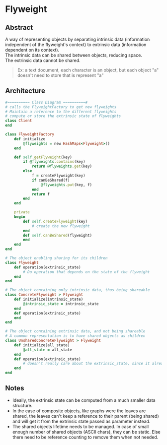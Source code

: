 # Flyweight
## Abstract
A way of representing objects by separating intrinsic data (information independent of the flyweight's context) to extrinsic data (information dependent on its context).  
The intrinsic data can be shared between objects, reducing space.  
The extrinsic data cannot be shared.  
> Ex: a text document, each character is an object, but each object "a" doesn't need to store that is represent "a"


## Architecture
```ruby
#========== Class Diagram ==========#
# calls the FlyweightFactory to get new flyweights
# Maintain a reference to the different flyweights
# compute or store the extrinsic state of flyweights
class Client
end

class FlyweightFactory
    def initialize
        @flyweights = new HashMaps<Flyweight>()
    end

    def self.getFlyweight(key)
        if @flyweights.contains(key)
            return @flyweights.get(key)
        else
            f = createFlyweight(key)
            if canBeShared(f)
                @flyweights.put(key, f)
            end
            return f
        end
    end

    private
    begin
        def self.createFlyweight(key)
            # create the new flyweight
        end
        def self.canBeShared(flyweight)
        end
    end
end

# The object enabling sharing for its children
class Flyweight
    def operation(extrinsic_state)
        # Do operation that depends on the state of the flyweight
    end
end

# The object containing only intrinsic data, thus being shareable
class ConcreteFlyweight > Flyweight
    def initialize(intrinsic_state)
        @intrinsic_state = intrinsic_state
    end
    def operation(extrinsic_state)
    end
end

# The object containing extrinsic data, and not being shareable
# A common representation is to have shared objects as children
class UnsharedConcreteFlyweight > Flyweight
    def initialize(all_state)
        @all_state = all_state
    end
    def operation(extrinsic_state)
        # doesn't really care about the extrinsic_state, since it already store it in @all_state
    end
end
```


## Notes
* Ideally, the extrinsic state can be computed from a much smaller data structure.  
* In the case of composite objects, like graphs were the leaves are shared, the leaves can't keep a reference to their parent (being shared) and will get it from the extrinsic state passed as parameter instead.  
* The shared objects lifetime needs to be managed. In case of small enough number of shared objects (ASCII chars), they can be static. Else there need to be reference counting to remove them when not needed.